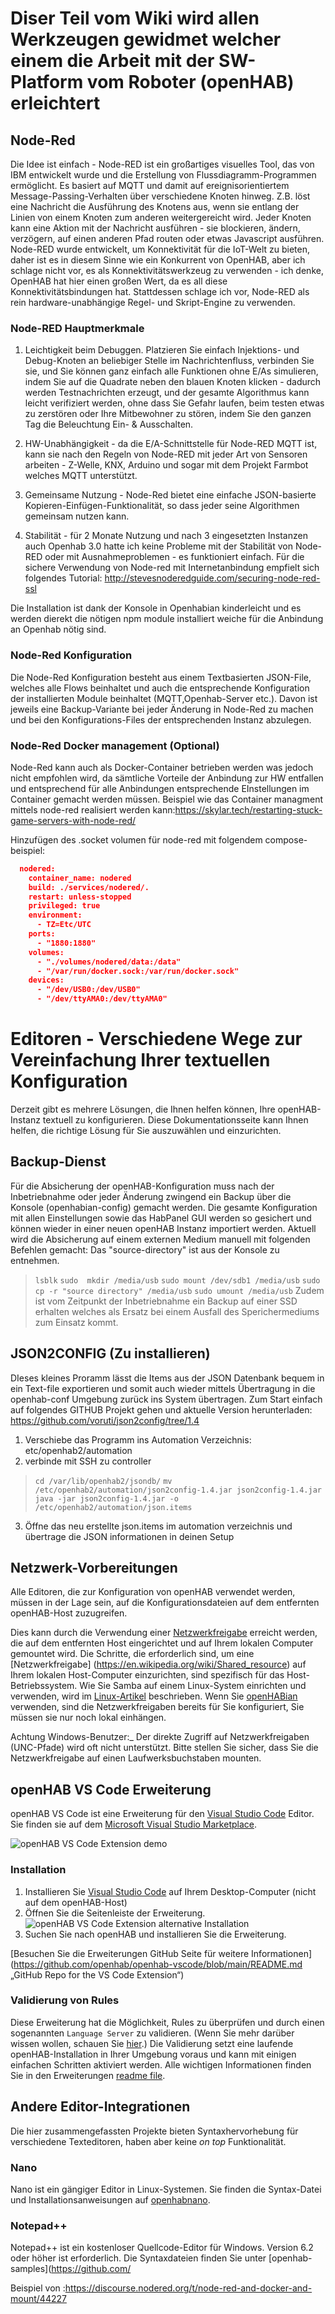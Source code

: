 # Diser Teil vom Wiki wird allen Werkzeugen gewidmet welcher einem die Arbeit mit der SW-Platform vom Roboter (openHAB) erleichtert

## Node-Red
Die Idee ist einfach - Node-RED ist ein großartiges visuelles Tool, das von IBM entwickelt wurde und die Erstellung von Flussdiagramm-Programmen ermöglicht. Es basiert auf MQTT und damit auf ereignisorientiertem Message-Passing-Verhalten über verschiedene Knoten hinweg. Z.B. löst eine Nachricht die Ausführung des Knotens aus, wenn sie entlang der Linien von einem Knoten zum anderen weitergereicht wird. Jeder Knoten kann eine Aktion mit der Nachricht ausführen - sie blockieren, ändern, verzögern, auf einen anderen Pfad routen oder etwas Javascript ausführen.
Node-RED wurde entwickelt, um Konnektivität für die IoT-Welt zu bieten, daher ist es in diesem Sinne wie ein Konkurrent von OpenHAB, aber ich schlage nicht vor, es als Konnektivitätswerkzeug zu verwenden - ich denke, OpenHAB hat hier einen großen Wert, da es all diese Konnektivitätsbindungen hat. Stattdessen schlage ich vor, Node-RED als rein hardware-unabhängige Regel- und Skript-Engine zu verwenden.

### Node-RED Hauptmerkmale
1. Leichtigkeit beim Debuggen. Platzieren Sie einfach Injektions- und Debug-Knoten an beliebiger Stelle im Nachrichtenfluss, verbinden Sie sie, und Sie können ganz einfach alle Funktionen ohne E/As simulieren, indem Sie auf die Quadrate neben den blauen Knoten klicken - dadurch werden Testnachrichten erzeugt, und der gesamte Algorithmus kann leicht verifiziert werden, ohne dass Sie Gefahr laufen, beim testen etwas zu zerstören oder Ihre Mitbewohner zu stören, indem Sie den ganzen Tag die Beleuchtung Ein- & Ausschalten.

2. HW-Unabhängigkeit - da die E/A-Schnittstelle für Node-RED MQTT ist, kann sie nach den Regeln von Node-RED mit jeder Art von Sensoren arbeiten - Z-Welle, KNX, Arduino und sogar mit dem Projekt Farmbot welches MQTT unterstützt.

3. Gemeinsame Nutzung - Node-Red bietet eine einfache JSON-basierte Kopieren-Einfügen-Funktionalität, so dass jeder seine Algorithmen gemeinsam nutzen kann. 

4. Stabilität - für 2 Monate Nutzung und nach 3 eingesetzten Instanzen auch Openhab 3.0 hatte ich keine Probleme mit der Stabilität von Node-RED oder mit Ausnahmeproblemen - es funktioniert einfach. Für die sichere Verwendung von Node-red mit Internetanbindung empfielt sich folgendes Tutorial: http://stevesnoderedguide.com/securing-node-red-ssl

Die Installation ist dank der Konsole in Openhabian kinderleicht und es werden dierekt die nötigen npm module installiert weiche für die Anbindung an Openhab nötig sind.

### Node-Red Konfiguration
Die Node-Red Konfiguration besteht aus einem Textbasierten JSON-File, welches alle Flows beinhaltet und auch die entsprechende Konfiguration der installierten Module beinhaltet (MQTT,Openhab-Server etc.). Davon ist jeweils eine Backup-Variante bei jeder Änderung in Node-Red zu machen und bei den Konfigurations-Files der entsprechenden Instanz abzulegen.

### Node-Red Docker management (Optional)
Node-Red kann auch als Docker-Container betrieben werden was jedoch nicht empfohlen wird, da sämtliche Vorteile der Anbindung zur HW entfallen und entsprechend für alle Anbindungen entsprechende EInstellungen im Container gemacht werden müssen.
Beispiel wie das Container managment mittels node-red realisiert werden kann:https://skylar.tech/restarting-stuck-game-servers-with-node-red/

Hinzufügen des .socket volumen für node-red mit folgendem compose-beispiel:
```json
  nodered:
    container_name: nodered
    build: ./services/nodered/.
    restart: unless-stopped
    privileged: true
    environment:
      - TZ=Etc/UTC
    ports:
      - "1880:1880"
    volumes:
      - "./volumes/nodered/data:/data"
      - "/var/run/docker.sock:/var/run/docker.sock"
    devices:
      - "/dev/USB0:/dev/USB0"
      - "/dev/ttyAMA0:/dev/ttyAMA0"
```

# Editoren - Verschiedene Wege zur Vereinfachung Ihrer textuellen Konfiguration

Derzeit gibt es mehrere Lösungen, die Ihnen helfen können, Ihre openHAB-Instanz textuell zu konfigurieren.
Diese Dokumentationsseite kann Ihnen helfen, die richtige Lösung für Sie auszuwählen und einzurichten.

## Backup-Dienst
Für die Absicherung der openHAB-Konfiguration muss nach der Inbetriebnahme oder jeder Änderung zwingend ein Backup über die Konsole (openhabian-config) gemacht werden.
Die gesamte Konfiguration mit allen Einstellungen sowie das HabPanel GUI werden so gesichert und können wieder in einer neuen openHAB Instanz importiert werden.
Aktuell wird die Absicherung auf einem externen Medium manuell mit folgenden Befehlen gemacht: Das "source-directory" ist aus der Konsole zu entnehmen.
> ``lsblk``
> ``sudo  mkdir /media/usb``
> ``sudo mount /dev/sdb1 /media/usb``
> ``sudo cp -r "source directory" /media/usb``
> ``sudo umount /media/usb``
Zudem ist vom Zeitpunkt der Inbetriebnahme ein Backup auf einer SSD erhalten welches als Ersatz bei einem Ausfall des Sperichermediums zum Einsatz kommt.

## JSON2CONFIG (Zu installieren)
DIeses kleines Proramm lässt die Items aus der JSON Datenbank bequem in ein Text-file exportieren und somit auch wieder mittels Übertragung in die openhab-conf Umgebung zurück ins System übertragen.
Zum Start einfach auf folgendes GITHUB Projekt gehen und aktuelle Version herunterladen: <https://github.com/voruti/json2config/tree/1.4>

1. Verschiebe das Programm ins Automation Verzeichnis: etc/openhab2/automation
2. verbinde mit SSH zu controller 
> ``cd /var/lib/openhab2/jsondb/``
> ``mv /etc/openhab2/automation/json2config-1.4.jar json2config-1.4.jar``
> ``java -jar json2config-1.4.jar -o /etc/openhab2/automation/json.items``

3.  Öffne das neu erstellte json.items im automation verzeichnis und übertrage die JSON informationen in deinen Setup

## Netzwerk-Vorbereitungen

Alle Editoren, die zur Konfiguration von openHAB verwendet werden, müssen in der Lage sein, auf die Konfigurationsdateien auf dem entfernten openHAB-Host zuzugreifen.

Dies kann durch die Verwendung einer [Netzwerkfreigabe](https://en.wikipedia.org/wiki/Shared_resource) erreicht werden, die auf dem entfernten Host eingerichtet und auf Ihrem lokalen Computer gemountet wird.
Die Schritte, die erforderlich sind, um eine [Netzwerkfreigabe] (https://en.wikipedia.org/wiki/Shared_resource) auf Ihrem lokalen Host-Computer einzurichten, sind spezifisch für das Host-Betriebssystem.
Wie Sie Samba auf einem Linux-System einrichten und verwenden, wird im [Linux-Artikel]({{base}}/installation/linux.html#network-sharing) beschrieben.
Wenn Sie [openHABian]({{base}}/installation/openhabian.html) verwenden, sind die Netzwerkfreigaben bereits für Sie konfiguriert, Sie müssen sie nur noch lokal einhängen.

Achtung Windows-Benutzer:_ Der direkte Zugriff auf Netzwerkfreigaben (UNC-Pfade) wird oft nicht unterstützt. Bitte stellen Sie sicher, dass Sie die Netzwerkfreigabe auf einen Laufwerksbuchstaben mounten.

## openHAB VS Code Erweiterung

openHAB VS Code ist eine Erweiterung für den [Visual Studio Code](https://code.visualstudio.com) Editor.
Sie finden sie auf dem [Microsoft Visual Studio Marketplace](https://marketplace.visualstudio.com/items?itemName=openhab.openhab).

  ![openHAB VS Code Extension demo](images/vscode_demo.gif)

### Installation

1. Installieren Sie [Visual Studio Code](https://code.visualstudio.com/Download) auf Ihrem Desktop-Computer (nicht auf dem openHAB-Host)
1. Öffnen Sie die Seitenleiste der Erweiterung.
  ![openHAB VS Code Extension alternative Installation](images/vscode_extensiontab_icon.png)
1. Suchen Sie nach openHAB und installieren Sie die Erweiterung.

[Besuchen Sie die Erweiterungen GitHub Seite für weitere Informationen](https://github.com/openhab/openhab-vscode/blob/main/README.md „GitHub Repo for the VS Code Extension“)

### Validierung von Rules

Diese Erweiterung hat die Möglichkeit, Rules zu überprüfen und durch einen sogenannten `Language Server` zu validieren.
(Wenn Sie mehr darüber wissen wollen, schauen Sie [hier](https://langserver.org/).)
Die Validierung setzt eine laufende openHAB-Installation in Ihrer Umgebung voraus und kann mit einigen einfachen Schritten aktiviert werden.
Alle wichtigen Informationen finden Sie in den Erweiterungen [readme file](https://github.com/openhab/openhab-vscode#validating-the-rules).

## Andere Editor-Integrationen

Die hier zusammengefassten Projekte bieten Syntaxhervorhebung für verschiedene Texteditoren, haben aber keine _on top_ Funktionalität.

### Nano

Nano ist ein gängiger Editor in Linux-Systemen.
Sie finden die Syntax-Datei und Installationsanweisungen auf [openhabnano](https://github.com/airix1/openhabnano).

### Notepad++

Notepad++ ist ein kostenloser Quellcode-Editor für Windows.
Version 6.2 oder höher ist erforderlich.
Die Syntaxdateien finden Sie unter [openhab-samples](https://github.com/

Beispiel von :https://discourse.nodered.org/t/node-red-and-docker-and-mount/44227
